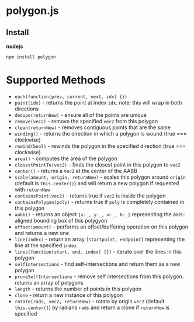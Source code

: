 # polygon.js

## Install


__nodejs__

`npm install polygon`


# Supported Methods

* `each(function(prev, current, next, idx) {})`
* `point(idx)` - returns the point at index `idx`. note: this will wrap in both directions
* `dedupe(returnNew)` - ensure all of the points are unique
* `remove(vec2)` - remove the specified `vec2` from this polygon
* `clean(returnNew)` - removes contiguous points that are the same
* `winding()` - returns the direction in which a polygon is wound (true === clockwise)
* `rewind(bool)` - rewinds the polygon in the specified direction (true === clockwise)
* `area()` - computes the area of the polygon
* `closestPointTo(vec2)` - finds the closest point in this polygon to `vec2`
* `center()` - returns a `Vec2` at the center of the AABB
* `scale(amount, origin, returnNew)` - scales this polygon around `origin` (default is `this.center()`) and will return a new polygon if requested with `returnNew`
* `containsPoint(vec2)` - returns true if `vec2` is inside the polygon
* `containsPolygon(poly)` - returns true if `poly` is completely contained in this polygon
* `aabb()` - returns an object `{x:_, y:_, w:_, h:_}` representing the axis-aligned bounding box of this polygyon
* `offset(amount)` - performs an offset/buffering operation on this polygon and returns a new one
* `line(index)` - return an array `[startpoint, endpoint]` representing the line at the specified `index`
* `lines(function(start, end, index) {})` - iterate over the lines in this polygon
* `selfIntersections` - find self-intersections and return them as a new polygon
* `pruneSelfIntersections` - remove self intersections from this polygon.  returns an array of polygons
* `length` - returns the number of points in this polygon
* `clone` - return a new instance of this polygon
* `rotate(rads, vec2, returnNew)` - rotate by origin `vec2` (default `this.center()`) by radians `rads` and return a clone if `returnNew` is specified